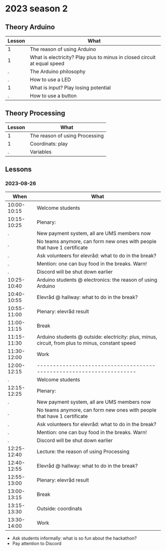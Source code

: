 # 2023 season 2

## Theory Arduino 

Lesson|What
------|------------------------
1     |The reason of using Arduino
1     |What is electricity? Play plus to minus in closed circuit at equal speed
.     |The Arduino philosophy
.     |How to use a LED
1     |What is input? Play losing potential
.     |How to use a button

## Theory Processing

Lesson|What
------|------------------------
1     |The reason of using Processing
1     |Coordinats: play
.     |Variables

## Lessons

### 2023-08-26

When       |What
-----------|---------------------
10:00-10:15|Welcome students
10:15-10:25|Plenary:
.          |New payment system, all are UMS members now
.          |No teams anymore, can form new ones with people that have 1 certificate
.          |Ask volunteers for elevråd: what to do in the break?
.          |Mention: one can buy food in the breaks. Warn!
.          |Discord will be shut down earlier
10:25-10:40|Arduino students @ electronics: the reason of using Arduino
10:40-10:55|Elevråd @ hallway: what to do in the break?
10:55-11:00|Plenary: elevråd result
11:00-11:15|Break
11:15-11:30|Arduino students @ outside: electricity: plus, minus, circuit, from plus to minus, constant speed
11:30-12:00|Work
12:00-12:15|--------------------------------------------------------------------
.          |Welcome students
12:15-12:25|Plenary:
.          |New payment system, all are UMS members now
.          |No teams anymore, can form new ones with people that have 1 certificate
.          |Ask volunteers for elevråd: what to do in the break?
.          |Mention: one can buy food in the breaks. Warn!
.          |Discord will be shut down earlier
12:25-12:40|Lecture: the reason of using Processing
12:40-12:55|Elevråd @ hallway: what to do in the break?
12:55-13:00|Plenary: elevråd result
13:00-13:15|Break
13:15-13:30|Outside: coordinats
13:30-14:00|Work

 * Ask students informally: what is so fun about the hackathon?
 * Pay attention to Discord
